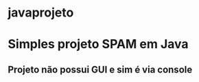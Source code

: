# javaprojeto

<h1>  Simples projeto SPAM em Java </h1> 

<h2> Projeto não possui GUI e sim é via console </h2>

